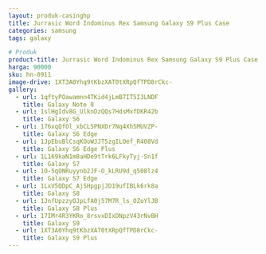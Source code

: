 ```yaml
---
layout: produk-casinghp
title: Jurrasic Word Indominus Rex Samsung Galaxy S9 Plus Case
categories: samsung
tags: galaxy

# Produk
product-title: Jurrasic Word Indominus Rex Samsung Galaxy S9 Plus Case
harga: 90000
sku: hn-0911
image-drive: 1XT3A0Yhq9tKbzXAT0tXRpQfTPD8rCkc-
gallery:
  - url: 1qftyPOawamnn4TKid4jLmB7IT5I3LNDF
    title: Galaxy Note 8
  - url: 1slHgIdv8G_UlknDzQQs7HdsMxfDKR42b
    title: Galaxy S6
  - url: 176xqQfOl_xbCL5PNXDr7Nq4Xh5MUVZP-
    title: Galaxy S6 Edge
  - url: 1JpEbuBlCsqKOoWJJT5zgILOef_R408Vd
    title: Galaxy S6 Edge Plus
  - url: 1L169kaN1m8aHDe9tTrk6LFkyTyj-Sn1f
    title: Galaxy S7
  - url: 1O-5qONRuyynb2JF-O_kLRU9d_q508lz4
    title: Galaxy S7 Edge
  - url: 1LxV5QDpC_AjSHpgpjJD19ufIBLk6rk8a
    title: Galaxy S8
  - url: 1JnfUpzzyOJpLfA0j57M7R_ls_OZoYlJB
    title: Galaxy S8 Plus
  - url: 17IMr4R3YKRo_8rsvxDIxDNpzV43rNvBH
    title: Galaxy S9
  - url: 1XT3A0Yhq9tKbzXAT0tXRpQfTPD8rCkc-
    title: Galaxy S9 Plus
---
```

